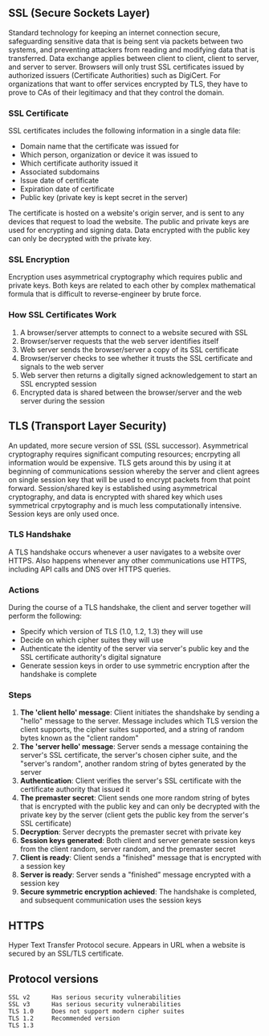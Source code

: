 ## SSL (Secure Sockets Layer)

Standard technology for keeping an internet connection secure, safeguarding sensitive data that is being sent via packets between two systems, and preventing attackers from reading and modifying data that is transferred. Data exchange applies between client to client, client to server, and server to server. Browsers will only trust SSL certificates issued by authorized issuers (Certificate Authorities) such as DigiCert. For organizations that want to offer services encrypted by TLS, they have to prove to CAs of their legitimacy and that they control the domain.

### SSL Certificate

SSL certificates includes the following information in a single data file:

- Domain name that the certificate was issued for
- Which person, organization or device it was issued to
- Which certificate authority issued it
- Associated subdomains
- Issue date of certificate
- Expiration date of certificate
- Public key (private key is kept secret in the server)

The certificate is hosted on a website's origin server, and is sent to any devices that request to load the website. The public and private keys are used for encrypting and signing data. Data encrypted with the public key can only be decrypted with the private key.

### SSL Encryption

Encryption uses asymmetrical cryptography which requires public and private keys. Both keys are related to each other by complex mathematical formula that is difficult to reverse-engineer by brute force.

### How SSL Certificates Work

1. A browser/server attempts to connect to a website secured with SSL
2. Browser/server requests that the web server identifies itself
3. Web server sends the browser/server a copy of its SSL certificate
4. Browser/server checks to see whether it trusts the SSL certificate and signals to the web server
5. Web server then returns a digitally signed acknowledgement to start an SSL encrypted session
6. Encrypted data is shared between the browser/server and the web server during the session

## TLS (Transport Layer Security)

An updated, more secure version of SSL (SSL successor). Asymmetrical cryptography requires significant computing resources; encrpyting all information would be expensive. TLS gets around this by using it at beginning of communications session whereby the server and client agrees on single session key that will be used to encrypt packets from that point forward. Session/shared key is established using asymmetrical cryptography, and data is encrypted with shared key which uses symmetrical crpytography and is much less computationally intensive. Session keys are only used once.

### TLS Handshake

A TLS handshake occurs whenever a user navigates to a website over HTTPS. Also happens whenever any other communications use HTTPS, including API calls and DNS over HTTPS queries.

### Actions

During the course of a TLS handshake, the client and server together will perform the following:

- Specify which version of TLS (1.0, 1.2, 1.3) they will use
- Decide on which cipher suites they will use
- Authenticate the identity of the server via server's public key and the SSL certificate authority's digital signature
- Generate session keys in order to use symmetric encryption after the handshake is complete

### Steps

1. **The 'client hello' message**: Client initiates the shandshake by sending a "hello" message to the server. Message includes which TLS version the client supports, the cipher suites supported, and a string of random bytes known as the "client random"
2. **The 'server hello' message**: Server sends a message containing the server's SSL certificate, the server's chosen cipher suite, and the "server's random", another random string of bytes generated by the server
3. **Authentication**: Client verifies the server's SSL certificate with the certificate authority that issued it
4. **The premaster secret**: Client sends one more random string of bytes that is encrypted with the public key and can only be decrypted with the private key by the server (client gets the public key from the server's SSL certificate)
5. **Decryption**: Server decrypts the premaster secret with private key
6. **Session keys generated**: Both client and server generate session keys from the client random, server random, and the premaster secret
7. **Client is ready**: Client sends a "finished" message that is encrypted with a session key
8. **Server is ready**: Server sends a "finished" message encrypted with a session key
9. **Secure symmetric encryption achieved**: The handshake is completed, and subsequent communication uses the session keys

## HTTPS

Hyper Text Transfer Protocol secure. Appears in URL when a website is secured by an SSL/TLS certificate.

## Protocol versions

```
SSL v2      Has serious security vulnerabilities
SSL v3      Has serious security vulnerabilities
TLS 1.0     Does not support modern cipher suites
TLS 1.2     Recommended version
TLS 1.3
```
